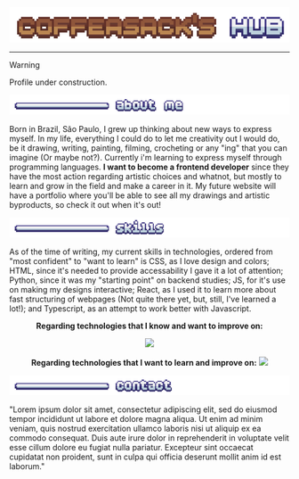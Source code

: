 <div align="center">
  
![Coffeasack's Hub](coffeasackhub.gif)

</div>

---

> [!WARNING]
> Profile under construction.

![About me](aboutme.png) <br>

Born in Brazil, São Paulo, I grew up thinking about new ways to express myself. In my life, everything I could do to let me creativity out I would do, be it drawing, writing, painting, filming, crocheting or any "ing" that you can imagine (Or maybe not?). Currently i'm learning to express myself through programming languages. **I want to become a frontend developer** since they have the most action regarding artistic choices and whatnot, but mostly to learn and grow in the field and make a career in it. My future website will have a portfolio where you'll be able to see all my drawings and artistic byproducts, so check it out when it's out!

![Skills](skills.png) <br>

As of the time of writing, my current skills in technologies, ordered from "most confident" to "want to learn" is CSS, as I love design and colors; HTML, since it's needed to provide accessability I gave it a lot of attention; Python, since it was my "starting 
point" on backend studies; JS, for it's use on making my designs interactive; React, as I used it to learn more about fast structuring of webpages (Not quite there yet, but, still, I've learned a lot!); and Typescript, as an attempt to work better with Javascript. 

<div align="center">
  
**Regarding technologies that I know and want to improve on:**


<a href="https://skillicons.dev">
    <img src="https://skillicons.dev/icons?i=git,html,css,js,py,react,vite,npm,ts,bootstrap" />
  </a>
</div>

<div align="center">

**Regarding technologies that I want to learn and improve on:**
<a href="https://skillicons.dev">
    <img src="https://skillicons.dev/icons?i=git,ruby,rails,php,less,docker,wordpress,linux,arch,angular,java,cs,cpp,tailwind,sass" />
  </a>
</div>

![Contact](contact.png)

"Lorem ipsum dolor sit amet, consectetur adipiscing elit, sed do eiusmod tempor incididunt ut labore et dolore magna aliqua. Ut enim ad minim veniam, quis nostrud exercitation ullamco laboris nisi ut aliquip ex ea commodo consequat. Duis aute irure dolor in reprehenderit in voluptate velit esse cillum dolore eu fugiat nulla pariatur. Excepteur sint occaecat cupidatat non proident, sunt in culpa qui officia deserunt mollit anim id est laborum."
<!--
**coffeasack/coffeasack** is a ✨ _special_ ✨ repository because its `README.md` (this file) appears on your GitHub profile.

Here are some ideas to get you started:

- 🔭 I’m currently working on ...
- 🌱 I’m currently learning ...
- 👯 I’m looking to collaborate on ...
- 🤔 I’m looking for help with ...
- 💬 Ask me about ...
- 📫 How to reach me: 
- 😄 Pronouns: 
- ⚡ Fun fact: N
-->
